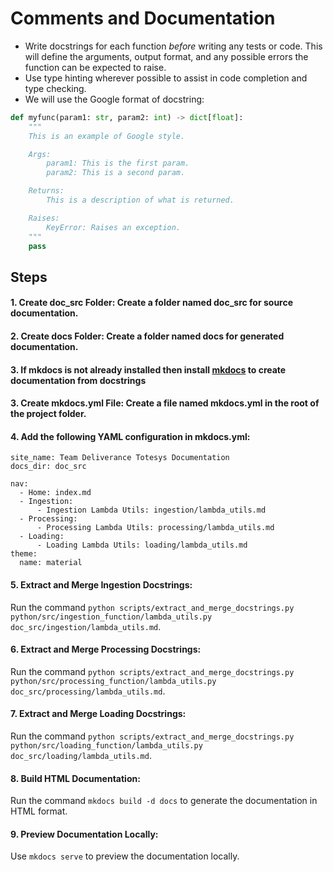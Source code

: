 # Comments and Documentation

- Write docstrings for each function _before_ writing any tests or code. This will define the arguments, output format, and any possible errors the function can be expected to raise.
- Use type hinting wherever possible to assist in code completion and type checking.
- We will use the Google format of docstring:

```python
def myfunc(param1: str, param2: int) -> dict[float]:
    """
    This is an example of Google style.

    Args:
        param1: This is the first param.
        param2: This is a second param.

    Returns:
        This is a description of what is returned.

    Raises:
        KeyError: Raises an exception.
    """
    pass
```
## Steps

#### 1. Create doc_src Folder: Create a folder named doc_src for source documentation.

#### 2. Create docs Folder: Create a folder named docs for generated documentation.

#### 3. If mkdocs is not already installed then install [mkdocs](https://www.mkdocs.org/) to create documentation from docstrings

#### 3. Create mkdocs.yml File: Create a file named mkdocs.yml in the root of the project folder.

#### 4. Add the following YAML configuration in mkdocs.yml:

```
site_name: Team Deliverance Totesys Documentation
docs_dir: doc_src

nav:
  - Home: index.md
  - Ingestion:
      - Ingestion Lambda Utils: ingestion/lambda_utils.md
  - Processing:
      - Processing Lambda Utils: processing/lambda_utils.md
  - Loading:
      - Loading Lambda Utils: loading/lambda_utils.md
theme:
  name: material
```

#### 5. Extract and Merge Ingestion Docstrings:
Run the command `python scripts/extract_and_merge_docstrings.py python/src/ingestion_function/lambda_utils.py doc_src/ingestion/lambda_utils.md`.

#### 6. Extract and Merge Processing Docstrings:
Run the command `python scripts/extract_and_merge_docstrings.py python/src/processing_function/lambda_utils.py doc_src/processing/lambda_utils.md`.

#### 7. Extract and Merge Loading Docstrings:
Run the command `python scripts/extract_and_merge_docstrings.py python/src/loading_function/lambda_utils.py doc_src/loading/lambda_utils.md`.

#### 8. Build HTML Documentation:
Run the command `mkdocs build -d docs` to generate the documentation in HTML format.

#### 9. Preview Documentation Locally:
Use `mkdocs serve` to preview the documentation locally.